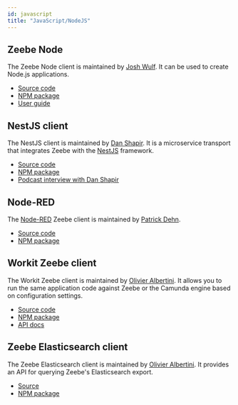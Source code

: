 ```yaml
---
id: javascript
title: "JavaScript/NodeJS"
---
```


## Zeebe Node

The Zeebe Node client is maintained by [Josh Wulf](https://github.com/jwulf). It can be used to create Node.js applications.

- [Source code](https://github.com/camunda-community-hub/zeebe-client-node-js)
- [NPM package](https://www.npmjs.com/package/zeebe-node)
- [User guide](https://github.com/camunda-community-hub/zeebe-client-node-js)

## NestJS client

The NestJS client is maintained by [Dan Shapir](https://github.com/danshapir). It is a microservice transport that integrates Zeebe with the [NestJS](https://nestjs.com/) framework.

- [Source code](https://github.com/camunda-community-hub/nestjs-zeebe)
- [NPM package](https://www.npmjs.com/package/@payk/nestjs-zeebe)
- [Podcast interview with Dan Shapir](https://zeebe.buzzsprout.com/454051/1989112-zeebe-and-nestjs)

## Node-RED

The [Node-RED](https://nodered.org/) Zeebe client is maintained by [Patrick Dehn](https://github.com/pedesen).

- [Source code](https://github.com/camunda-community-hub/node-red-contrib-zeebe)
- [NPM package](https://www.npmjs.com/package/node-red-contrib-zeebe)

## Workit Zeebe client

The Workit Zeebe client is maintained by [Olivier Albertini](https://github.com/OlivierAlbertini). It allows you to run the same application code against Zeebe or the Camunda engine based on configuration settings.

- [Source code](https://github.com/VilledeMontreal/workit)
- [NPM package](https://www.npmjs.com/package/workit-zeebe-client)
- [API docs](https://villedemontreal.github.io/workit/)

## Zeebe Elasticsearch client

The Zeebe Elasticsearch client is maintained by [Olivier Albertini](https://github.com/OlivierAlbertini). It provides an API for querying Zeebe's Elasticsearch export.

- [Source](https://github.com/VilledeMontreal/workit/tree/master/packages/zeebe-elasticsearch-client)
- [NPM package](https://www.npmjs.com/package/zeebe-elasticsearch-client)
